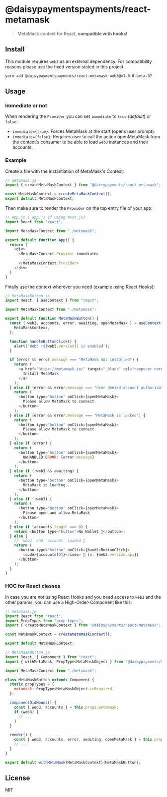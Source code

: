 # @daisypaymentspayments/react-metamask

> MetaMask context for React, **compatible with hooks!**

## Install

This module requires `web3` as an external dependency. For compatibility reasons please use the fixed version stated in this project.

```sh
yarn add @daisypaymentspayments/react-metamask web3@=1.0.0-beta.37
```

## Usage

### Immediate or not

When rendering the `Provider` you can set `immediate` to `true` (_default_) or `false`.

- `immediate={true}`: Forces MetaMask at the start (opens user prompt).
- `immediate={false}`: Requires user to call the action openMetaMask from the context's consumer to be able to load `web3` instances and their accounts.

### Example

Create a file with the instantiation of MetaMask's Context:

```js
// metamask.js
import { createMetaMaskContext } from "@daisypayments/react-metamask";

const MetaMaskContext = createMetaMaskContext();
export default MetaMaskContext;
```

Then make sure to render the `Provider` on the top entry file of your app:

```js
// App.js (_app.js if using Next.js)
import React from "react";

import MetaMaskContext from "./metamask";

export default function App() {
  return (
    <div>
      <MetaMaskContext.Provider immediate>
        ...
      </MetaMaskContext.Provider>
    </div>
  )
}
```

Finally use the context wherever you need (example using React Hooks):

```js
// MetaMaskButton.js
import React, { useContext } from "react";

import MetaMaskContext from "./metamask";

export default function MetaMaskButton() {
  const { web3, accounts, error, awaiting, openMetaMask } = useContext(
    MetaMaskContext,
  );

  function handleButtonClick() {
    alert(`Web3 (${web3.version}) is enabled`);
  }

  if (error && error.message === "MetaMask not installed") {
    return (
      <a href="https://metamask.io/" target="_blank" rel="noopener noreferrer">
        Install MetaMask
      </a>
    );
  } else if (error && error.message === "User denied account authorization") {
    return (
      <button type="button" onClick={openMetaMask}>
        Please allow MetaMask to connect.
      </button>
    );
  } else if (error && error.message === "MetaMask is locked") {
    return (
      <button type="button" onClick={openMetaMask}>
        Please allow MetaMask to connect.
      </button>
    );
  } else if (error) {
    return (
      <button type="button" onClick={openMetaMask}>
        UNHANDLED ERROR: {error.message}
      </button>
    );
  } else if (!web3 && awaiting) {
    return (
      <button type="button" onClick={openMetaMask}>
        MetaMask is loading...
      </button>
    );
  } else if (!web3) {
    return (
      <button type="button" onClick={openMetaMask}>
        Please open and allow MetaMask
      </button>
    );
  } else if (accounts.length === 0) {
    return <button type="button">No Wallet 🦊</button>;
  } else {
    // `web3` and `account` loaded 🎉
    return (
      <button type="button" onClick={handleButtonClick}>
        <code>{accounts[0]}</code> 🦊 (v: {web3.version.api})
      </button>
    );
  }
}
```

### HOC for React classes

In case you are not using React Hooks and you need access to `web3` and the other params, you can use a High-Order-Component like this:

```js
// metamask.js
import React from "react";
import PropTypes from "prop-types";
import { createMetaMaskContext } from "@daisypayments/react-metamask";

const MetaMaskContext = createMetaMaskContext();

export default MetaMaskContext;
```

```js
// MetaMaskButton.js
import React, { Component } from "react";
import { withMetaMask, PropTypesMetaMaskObject } from "@daisypayments/react-metamask";

import MetaMaskContext from "./metamask";

class MetaMaskButton extends Component {
  static propTypes = {
    metamask: PropTypesMetaMaskObject.isRequired,
  };

  componentDidMount() {
    const { web3, accounts } = this.props.metamask;
    if (web3) {
      // ...
    }
  }

  render() {
    const { web3, accounts, error, awaiting, openMetaMask } = this.props.metamask;
    // ...
  }
}

export default withMetaMask(MetaMaskContext)(MetaMaskButton);
```

## License

MIT

